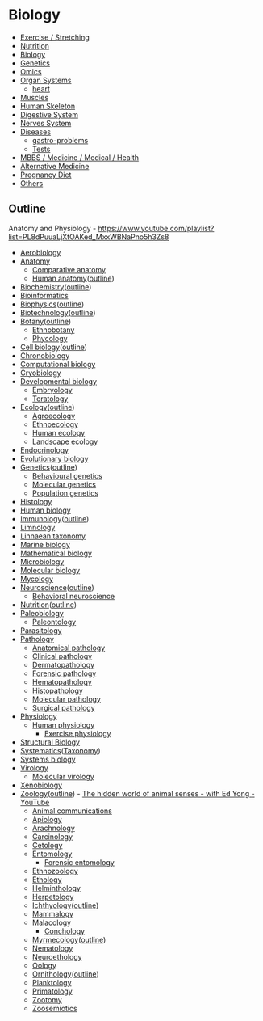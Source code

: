 # Biology

- [Exercise / Stretching](exercise-stretching/readme.md)
- [Nutrition](nutrition/readme.md)
- [Biology](knowledge/biology/intro.md)
- [Genetics](genetics)
- [Omics](knowledge/biology/omics.md)
- [Organ Systems](organ-systems)
	- [heart](knowledge/biology/heart.md)
- [Muscles](muscles)
- [Human Skeleton](human-skeleton)
- [Digestive System](digestive-system)
- [Nerves System](nerves-system)
- [Diseases](knowledge/biology/diseases.md)
	- [gastro-problems](knowledge/biology/gastro-problems.md)
	- [Tests](knowledge/biology/tests.md)
- [MBBS / Medicine / Medical / Health](mbbs-medicine-medical-health)
- [Alternative Medicine](knowledge/biology/alternative-medicine.md)
- [Pregnancy Diet](knowledge/biology/pregnancy-baby.md)
- [Others](knowledge/biology/others.md)

## Outline

Anatomy and Physiology - https://www.youtube.com/playlist?list=PL8dPuuaLjXtOAKed_MxxWBNaPno5h3Zs8

- [Aerobiology](https://en.wikipedia.org/wiki/Aerobiology)
- [Anatomy](https://en.wikipedia.org/wiki/Anatomy)
    - [Comparative anatomy](https://en.wikipedia.org/wiki/Comparative_anatomy)
    - [Human anatomy](https://en.wikipedia.org/wiki/Human_anatomy)([outline](https://en.wikipedia.org/wiki/Outline_of_human_anatomy))
- [Biochemistry](https://en.wikipedia.org/wiki/Biochemistry)([outline](https://en.wikipedia.org/wiki/Outline_of_biochemistry))
- [Bioinformatics](https://en.wikipedia.org/wiki/Bioinformatics)
- [Biophysics](https://en.wikipedia.org/wiki/Biophysics)([outline](https://en.wikipedia.org/wiki/Outline_of_biophysics))
- [Biotechnology](https://en.wikipedia.org/wiki/Biotechnology)([outline](https://en.wikipedia.org/wiki/Outline_of_biotechnology))
- [Botany](https://en.wikipedia.org/wiki/Botany)([outline](https://en.wikipedia.org/wiki/Outline_of_botany))
    - [Ethnobotany](https://en.wikipedia.org/wiki/Ethnobotany)
    - [Phycology](https://en.wikipedia.org/wiki/Phycology)
- [Cell biology](https://en.wikipedia.org/wiki/Cell_biology)([outline](https://en.wikipedia.org/wiki/Outline_of_cell_biology))
- [Chronobiology](https://en.wikipedia.org/wiki/Chronobiology)
- [Computational biology](https://en.wikipedia.org/wiki/Computational_biology)
- [Cryobiology](https://en.wikipedia.org/wiki/Cryobiology)
- [Developmental biology](https://en.wikipedia.org/wiki/Developmental_biology)
    - [Embryology](https://en.wikipedia.org/wiki/Embryology)
    - [Teratology](https://en.wikipedia.org/wiki/Teratology)
- [Ecology](https://en.wikipedia.org/wiki/Ecology)([outline](https://en.wikipedia.org/wiki/Outline_of_ecology))
    - [Agroecology](https://en.wikipedia.org/wiki/Agroecology)
    - [Ethnoecology](https://en.wikipedia.org/wiki/Ethnoecology)
    - [Human ecology](https://en.wikipedia.org/wiki/Human_ecology)
    - [Landscape ecology](https://en.wikipedia.org/wiki/Landscape_ecology)
- [Endocrinology](https://en.wikipedia.org/wiki/Endocrinology)
- [Evolutionary biology](https://en.wikipedia.org/wiki/Evolutionary_biology)
- [Genetics](https://en.wikipedia.org/wiki/Genetics)([outline](https://en.wikipedia.org/wiki/Outline_of_genetics))
    - [Behavioural genetics](https://en.wikipedia.org/wiki/Behavioural_genetics)
    - [Molecular genetics](https://en.wikipedia.org/wiki/Molecular_genetics)
    - [Population genetics](https://en.wikipedia.org/wiki/Population_genetics)
- [Histology](https://en.wikipedia.org/wiki/Histology)
- [Human biology](https://en.wikipedia.org/wiki/Human_biology)
- [Immunology](https://en.wikipedia.org/wiki/Immunology)([outline](https://en.wikipedia.org/wiki/Outline_of_immunology))
- [Limnology](https://en.wikipedia.org/wiki/Limnology)
- [Linnaean taxonomy](https://en.wikipedia.org/wiki/Linnaean_taxonomy)
- [Marine biology](https://en.wikipedia.org/wiki/Marine_biology)
- [Mathematical biology](https://en.wikipedia.org/wiki/Mathematical_biology)
- [Microbiology](https://en.wikipedia.org/wiki/Microbiology)
- [Molecular biology](https://en.wikipedia.org/wiki/Molecular_biology)
- [Mycology](https://en.wikipedia.org/wiki/Mycology)
- [Neuroscience](https://en.wikipedia.org/wiki/Neuroscience)([outline](https://en.wikipedia.org/wiki/Outline_of_neuroscience))
    - [Behavioral neuroscience](https://en.wikipedia.org/wiki/Behavioral_neuroscience)
- [Nutrition](https://en.wikipedia.org/wiki/Nutrition)([outline](https://en.wikipedia.org/wiki/Outline_of_nutrition))
- [Paleobiology](https://en.wikipedia.org/wiki/Paleobiology)
    - [Paleontology](https://en.wikipedia.org/wiki/Paleontology)
- [Parasitology](https://en.wikipedia.org/wiki/Parasitology)
- [Pathology](https://en.wikipedia.org/wiki/Pathology)
    - [Anatomical pathology](https://en.wikipedia.org/wiki/Anatomical_pathology)
    - [Clinical pathology](https://en.wikipedia.org/wiki/Clinical_pathology)
    - [Dermatopathology](https://en.wikipedia.org/wiki/Dermatopathology)
    - [Forensic pathology](https://en.wikipedia.org/wiki/Forensic_pathology)
    - [Hematopathology](https://en.wikipedia.org/wiki/Hematopathology)
    - [Histopathology](https://en.wikipedia.org/wiki/Histopathology)
    - [Molecular pathology](https://en.wikipedia.org/wiki/Molecular_pathology)
    - [Surgical pathology](https://en.wikipedia.org/wiki/Surgical_pathology)
- [Physiology](https://en.wikipedia.org/wiki/Physiology)
    - [Human physiology](https://en.wikipedia.org/wiki/Human_physiology)
        - [Exercise physiology](https://en.wikipedia.org/wiki/Exercise_physiology)
- [Structural Biology](https://en.wikipedia.org/wiki/Structural_Biology)
- [Systematics](https://en.wikipedia.org/wiki/Systematics)([Taxonomy](https://en.wikipedia.org/wiki/Taxonomy_(general)))
- [Systems biology](https://en.wikipedia.org/wiki/Systems_biology)
- [Virology](https://en.wikipedia.org/wiki/Virology)
    - [Molecular virology](https://en.wikipedia.org/wiki/Molecular_virology)
- [Xenobiology](https://en.wikipedia.org/wiki/Xenobiology)
- [Zoology](https://en.wikipedia.org/wiki/Zoology)([outline](https://en.wikipedia.org/wiki/Outline_of_zoology)) - [The hidden world of animal senses - with Ed Yong - YouTube](https://www.youtube.com/watch?v=dVPN165wz1Y&ab_channel=TheRoyalInstitution)
    - [Animal communications](https://en.wikipedia.org/wiki/Animal_communication)
    - [Apiology](https://en.wikipedia.org/wiki/Apiology)
    - [Arachnology](https://en.wikipedia.org/wiki/Arachnology)
    - [Carcinology](https://en.wikipedia.org/wiki/Carcinology)
    - [Cetology](https://en.wikipedia.org/wiki/Cetology)
    - [Entomology](https://en.wikipedia.org/wiki/Entomology)
        - [Forensic entomology](https://en.wikipedia.org/wiki/Forensic_entomology)
    - [Ethnozoology](https://en.wikipedia.org/wiki/Ethnozoology)
    - [Ethology](https://en.wikipedia.org/wiki/Ethology)
    - [Helminthology](https://en.wikipedia.org/wiki/Helminthology)
    - [Herpetology](https://en.wikipedia.org/wiki/Herpetology)
    - [Ichthyology](https://en.wikipedia.org/wiki/Ichthyology)([outline](https://en.wikipedia.org/wiki/Outline_of_fish))
    - [Mammalogy](https://en.wikipedia.org/wiki/Mammalogy)
    - [Malacology](https://en.wikipedia.org/wiki/Malacology)
        - [Conchology](https://en.wikipedia.org/wiki/Conchology)
    - [Myrmecology](https://en.wikipedia.org/wiki/Myrmecology)([outline](https://en.wikipedia.org/wiki/Outline_of_ants))
    - [Nematology](https://en.wikipedia.org/wiki/Nematology)
    - [Neuroethology](https://en.wikipedia.org/wiki/Neuroethology)
    - [Oology](https://en.wikipedia.org/wiki/Oology)
    - [Ornithology](https://en.wikipedia.org/wiki/Ornithology)([outline](https://en.wikipedia.org/wiki/Outline_of_birds))
    - [Planktology](https://en.wikipedia.org/wiki/Planktology)
    - [Primatology](https://en.wikipedia.org/wiki/Primatology)
    - [Zootomy](https://en.wikipedia.org/wiki/Zootomy)
    - [Zoosemiotics](https://en.wikipedia.org/wiki/Zoosemiotics)
